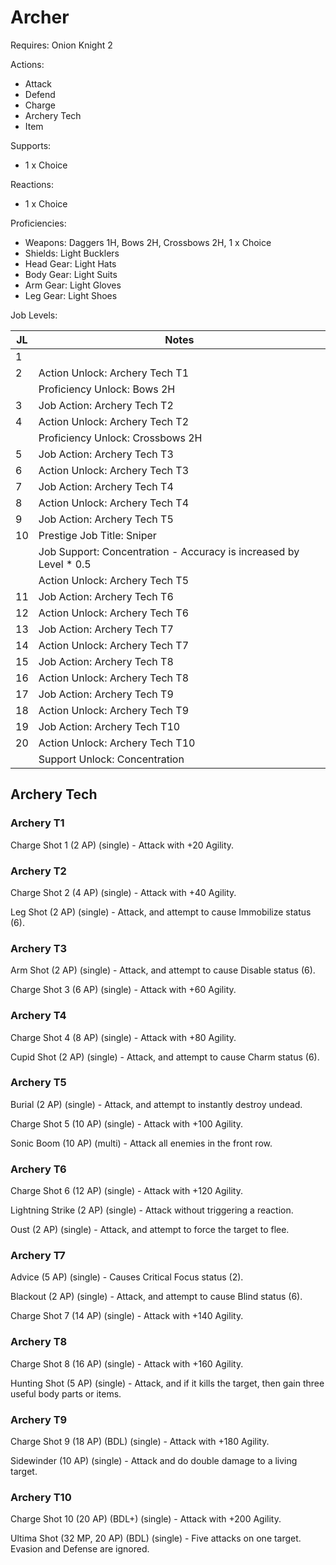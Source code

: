 # Archer

Requires: Onion Knight 2

Actions:

- Attack
- Defend
- Charge
- Archery Tech
- Item

Supports:

- 1 x Choice

Reactions:

- 1 x Choice

Proficiencies:

- Weapons: Daggers 1H, Bows 2H, Crossbows 2H, 1 x Choice
- Shields: Light Bucklers
- Head Gear: Light Hats
- Body Gear: Light Suits
- Arm Gear: Light Gloves
- Leg Gear: Light Shoes

Job Levels:

| JL | Notes |
| --- | --- |
| 1 | 
| 2 | Action Unlock: Archery Tech T1
|   | Proficiency Unlock: Bows 2H
| 3 | Job Action: Archery Tech T2
| 4 | Action Unlock: Archery Tech T2
|   | Proficiency Unlock: Crossbows 2H
| 5 | Job Action: Archery Tech T3
| 6 | Action Unlock: Archery Tech T3
| 7 | Job Action: Archery Tech T4
| 8 | Action Unlock: Archery Tech T4
| 9 | Job Action: Archery Tech T5
| 10 | Prestige Job Title: Sniper
|    | Job Support: Concentration - Accuracy is increased by Level * 0.5
|    | Action Unlock: Archery Tech T5
| 11 | Job Action: Archery Tech T6
| 12 | Action Unlock: Archery Tech T6
| 13 | Job Action: Archery Tech T7
| 14 | Action Unlock: Archery Tech T7
| 15 | Job Action: Archery Tech T8
| 16 | Action Unlock: Archery Tech T8
| 17 | Job Action: Archery Tech T9
| 18 | Action Unlock: Archery Tech T9
| 19 | Job Action: Archery Tech T10
| 20 | Action Unlock: Archery Tech T10
|    | Support Unlock: Concentration

## Archery Tech

### Archery T1

Charge Shot 1 (2 AP) (single) - Attack with +20 Agility.

### Archery T2

Charge Shot 2 (4 AP) (single) - Attack with +40 Agility.

Leg Shot (2 AP) (single) - Attack, and attempt to cause Immobilize status (6).

### Archery T3

Arm Shot (2 AP) (single) - Attack, and attempt to cause Disable status (6).

Charge Shot 3 (6 AP) (single) - Attack with +60 Agility.

### Archery T4

Charge Shot 4 (8 AP) (single) - Attack with +80 Agility.

Cupid Shot (2 AP) (single) - Attack, and attempt to cause Charm status (6).

### Archery T5

Burial (2 AP) (single) - Attack, and attempt to instantly destroy undead.

Charge Shot 5 (10 AP) (single) - Attack with +100 Agility.

Sonic Boom (10 AP) (multi) - Attack all enemies in the front row.

### Archery T6

Charge Shot 6 (12 AP) (single) - Attack with +120 Agility.

Lightning Strike (2 AP) (single) - Attack without triggering a reaction.

Oust (2 AP) (single) - Attack, and attempt to force the target to flee.

### Archery T7

Advice (5 AP) (single) - Causes Critical Focus status (2).

Blackout (2 AP) (single) - Attack, and attempt to cause Blind status (6).

Charge Shot 7 (14 AP) (single) - Attack with +140 Agility.

### Archery T8

Charge Shot 8 (16 AP) (single) - Attack with +160 Agility.

Hunting Shot (5 AP) (single) - Attack, and if it kills the target, then gain three useful body parts or items.

### Archery T9

Charge Shot 9 (18 AP) (BDL) (single) - Attack with +180 Agility.

Sidewinder (10 AP) (single) - Attack and do double damage to a living target.

### Archery T10

Charge Shot 10 (20 AP) (BDL+) (single) - Attack with +200 Agility.

Ultima Shot (32 MP, 20 AP) (BDL) (single) - Five attacks on one target. Evasion and Defense are ignored.
